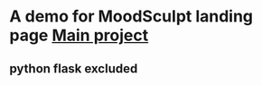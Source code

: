 # A demo for MoodSculpt landing page [Main project](https://github.com/ChahirSaid/MoodSculpt)

## python flask excluded